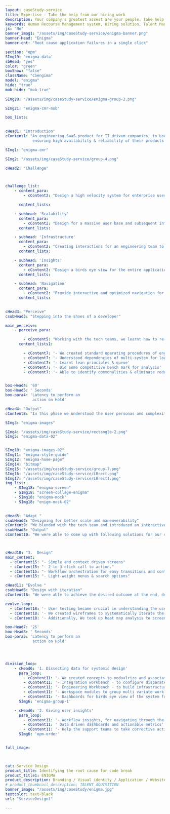 ```yaml
---
layout: caseStudy-service
title: Expertise - Take the help from our hiring work
description: Your company's greatest assest are your people. Take help our hiring experts to recruit the best desired talents.
keywords: Human Recourse Management system, Hiring solution, Talent Management Software, Application Tracking System, AI-Enabled, Recruitment Management software, recruitment system, Talent CRM, HR Software, Bangalore, India
js: "No"
banner_imag1: "/assets/img/caseStudy-service/enigma-banner.png"
banner-Head: "Enigma"
banner-cnt: "Root cause application failures in a single click"

section: "opm"
SImg19: 'enigma-data'
sbHead: "yes"
color: "green"
boxShow: "false"
className: "CSengima"
model: "enigma"
hide: "true"
mob-hide: "mob-true"
    
SImg20: "/assets/img/caseStudy-service/enigma-group-2.png"

SImg21: "enigma-cmr-mob"

box_lists:
    

cHead1: "Introduction"
cContent1: "An engineering SaaS product for IT driven companies, to Localize, detect & fix errors instantly 
            ensuring high availability & reliability of their products & services to their customers."

SImg1: "enigma-cmr"

SImg2: "/assets/img/caseStudy-service/group-4.png"

cHead2: "Challenge"



challenge_list:
    - content_para:
        - cContent2: "Design a high velocity system for enterprise users to monitor & action production incidents. We had to consider the following aspects while designing this workload intensive systems."

      content_lists:

    - subhead: 'Scalability'
      content_para:
        - cContent2: "Design for a massive user base and subsequent influx of terabytes of data and exceptions"
      content_lists:

    - subhead: 'Infrastructure'
      content_para:
        - cContent2: "Creating interactions for an engineering team to map virtual environments to real-time cluster environments."
      content_lists:

    - subhead: 'Insights'
      content_para:
        - cContent2: "Design a birds eye view for the entire application set configured and monitored simultaneously, drive call to action on the real-time incidents."
      content_lists:

    - subhead: 'Navigation'
      content_para:
        - cContent2: "Provide interactive and optimized navigation for the users to perform required action."
      content_lists:
      

cHead3: "Perceive"
csubHead3: "Stepping into the shoes of a developer"

main_perceive:
    - perceive_para:

        - cContent5: "Working with the tech teams, we learnt how to re-invent design principles and apply for high performing teams that innovate continuously."
      content_lists1:

        - cContent7: '- We created standard operating procedures of engineering functions' 
        - cContent7: '- Understood dependencies of multi-system for log analysis'
        - cContent7: '- Learnt lean principles & queue' 
        - cContent7: '- Did some competitive bench mark for analysis'
        - cContent7: '- Able to identify commonalities & eliminate redundancy in the workflow process'


box-Head4: '60'
box-Head5: ' Seconds'
box-para4: 'Latency to perform an 
            action on Hold'

cHead4: "Output"
cContent8: "In this phase we understood the user personas and complexities involved in designing a enterprise level, realtime monitoring tool."

SImg3: "enigma-images"

SImg4: "/assets/img/caseStudy-service/rectangle-2.png"
SImg5: "enigma-data-02"


SImg10: "enigma-images-02"
SImg11: "enigma-style-guide"
SImg12: "enigma-home-page"
SImg14: "bitmap"
SImg15: "/assets/img/caseStudy-service/group-7.png"
SImg16: "/assets/img/caseStudy-service/LBrect.png"
SImg17: "/assets/img/caseStudy-service/LBrect1.png"
img_list:
    - SImg18: "enigma-screen"
    - SImg18: "screen-collage-enigma"
    - SImg18: "enigma-mock"
    - SImg18: "enigm-mock-02"
    

cHead5: "Adapt "
csubHead4: "Designing for better scale and maneuverability"
cContent9: "We blended with the tech team and introduced an interactive & iterative design model to deliver what the they needed."
csubHead5: "Output"
cContent10: "We were able to come up with following solutions for our customers."



cHead10: "3.  Design"
main_content:
  - cContent15: "- Simple and context driven screens"
  - cContent15: "- 2 to 3 click call to action."
  - cContent15: "- Workflow orchestration for easy transitions and context switching"
  - cContent15: "- Light-weight menus & search options"

cHead11: "Evolve "
csubHead6: "Design with iteration"
cContent16: "We were able to achieve the desired outcome at the end, delivering intuitive screens for the product that is high velocity and data intensive."

evolve_loop:
  - cContent18: '- User testing became crucial in understanding the use cases and also '
  - cContent18: '- We created wireframes to systematically iterate the data displayed on each screen, the user flow and the user experience.'
  - cContent18: '- Additionally, We took up heat map analysis to screen users behavior. We took into account the click, scroll and navigation aspects.'

box-Head7: '25'
box-Head8: ' Seconds'
box-para5: 'Latency to perform an 
            action on Hold'




division_loop:
    - cHead6: '1. Dissecting data for systemic design'
      para_loop:
        - cContent11: '- We created concepts to modualrize and associate relevant functions'
        - cContent11: '- Integration workbench - to configure disparate systems into our product for log analysis.'
        - cContent11: '- Engineering Workbench - to build infrastructure topology and label environments'
        - cContent11: '- Workspace modules to group multi variate work environments for monitoring'
        - cContent11: '- Dashboards for birds eye view of the system functions and alarm incidents'
      SImg6: 'enigma-group-1'

    - cHead6: '2. Giving user insights'
      para_loop:
        - cContent11: '- Workflow insights, for navigating through the incidents and mitigate the problem'
        - cContent11: ' Data driven dashboards and actionable metrics'
        - cContent11: '- Help the support teams to take corrective actions instantly'
      SImg6: 'opm-order'


full_image:
    


cat: Service Design
product_title: Identifying the root cause for code break
product_title1: ENIGMA
product_description: Branding / Visual identity / Application / Website
# product_thumbnail_description: TALENT AQUISITION
banner_image: "/assets/img/caseStudy/enigma.jpg"
textcolor: text-black
url: "ServiceDesign1"

---
```

